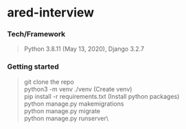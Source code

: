 # ared-interview
 
### Tech/Framework
> Python 3.8.11 (May 13, 2020), Django 3.2.7
### Getting started 
> git clone the repo  
> python3 -m venv ./venv  (Create venv)  
> pip install -r requirements.txt (Install python packages)  
> python manage.py makemigrations  
> python manage.py migrate  
> python manage.py runserver\
